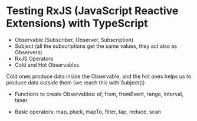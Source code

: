 # Testing RxJS (JavaScript Reactive Extensions) with TypeScript

* Observable (Subscriber, Observer, Subscription)
* Subject (all the subscriptions get the same values, they act also as Observers)
* RxJS Operators
* Cold and Hot Observables

Cold ones produce data inside the Observable, and the hot ones helps us to produce
data outside them (we reach this with Subject())

* Functions to create Observables: of, from, fromEvent, range, interval, timer

* Basic operators: map, pluck, mapTo, filter, tap, reduce, scan